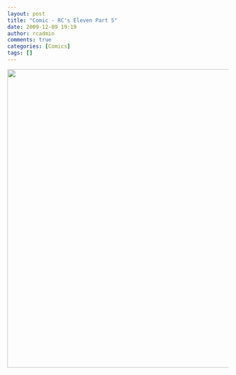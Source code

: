 ```yaml
---
layout: post
title: "Comic - RC's Eleven Part 5"
date: 2009-12-09 19:19
author: rcadmin
comments: true
categories: [Comics]
tags: []
---
```

<a href="http://bitsmack.com/wp/2009/12/09/comic-rcs-eleven-part-5/"><img src="http://dl.bitsmack.com/uploads/2009/12/20091209.jpg" alt="" title="This place is so fancy, bless me bagpipes!" width="680" height="680" class="alignnone size-full wp-image-1837" /></a>
